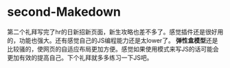 # second-Makedown
第二个礼拜写完了hr的日新招新页面，新生攻略也差不多了。感觉插件还是很好用的，功能也强大。还有感觉自己的JS编程能力还是太lower了。
**弹性盒模型**还是比较骚的，使网页的自适应布局更加方便。感觉如果使用模式来写JS的话可能会更加有效的提高自己。下个礼拜就多多练习一下JS吧。
